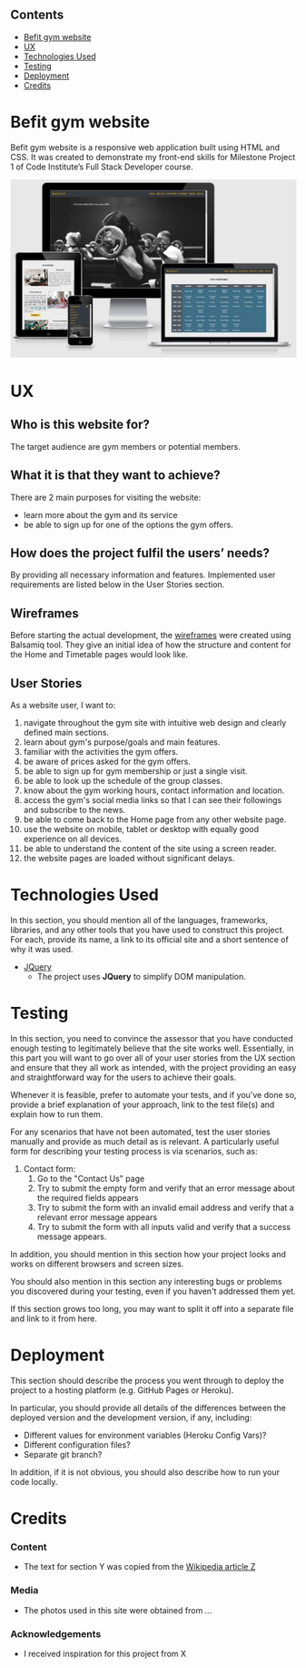 ## Contents
- [Befit gym website](#befit-gym-website)
- [UX](#ux)
- [Technologies Used](#technologies-used)
- [Testing](#testing)
- [Deployment](#deployment)
- [Credits](#credits)


# Befit gym website
Befit gym website is a responsive web application built using HTML and CSS. It was created to demonstrate my front-end skills for Milestone Project 1 of Code Institute’s Full Stack Developer course.

![screen shots on various devices](assets/images/readme-images/amIResponsive.JPG)

# UX

## Who is this website for?
The target audience are gym members or potential members.

## What it is that they want to achieve?
There are 2 main purposes for visiting the website:
- learn more about the gym and its service
- be able to sign up for one of the options the gym offers.

## How does the project fulfil the users’ needs?
By providing all necessary information and features. Implemented user requirements are listed below in the User Stories section.

## Wireframes
Before starting the actual development, the [wireframes](https://github.com/AnaStasia1331/ms1-befit/tree/master/assets/images/readme-images/befit-wireframes.pdf) were created using Balsamiq tool. They give an initial idea of how the structure and content for the Home and Timetable pages would look like.

## User Stories 
As a website user, I want to:

1. navigate throughout the gym site with intuitive web design and clearly defined main sections.
2. learn about gym's purpose/goals and main features.
3. familiar with the activities the gym offers.
4. be aware of prices asked for the gym offers.
5. be able to sign up for gym membership or just a single visit.
6. be able to look up the schedule of the group classes.
7. know about the gym working hours, contact information and location.
8. access the gym's social media links so that I can see their followings and subscribe to the news.  
9. be able to come back to the Home page from any other website page.
10. use the website on mobile, tablet or desktop with equally good experience on all devices.
11. be able to understand the content of the site using a screen reader.
12. the website pages are loaded without significant delays.

# Technologies Used

In this section, you should mention all of the languages, frameworks, libraries, and any other tools that you have used to construct this project. For each, provide its name, a link to its official site and a short sentence of why it was used.

- [JQuery](https://jquery.com)
    - The project uses **JQuery** to simplify DOM manipulation.


# Testing

In this section, you need to convince the assessor that you have conducted enough testing to legitimately believe that the site works well. Essentially, in this part you will want to go over all of your user stories from the UX section and ensure that they all work as intended, with the project providing an easy and straightforward way for the users to achieve their goals.

Whenever it is feasible, prefer to automate your tests, and if you've done so, provide a brief explanation of your approach, link to the test file(s) and explain how to run them.

For any scenarios that have not been automated, test the user stories manually and provide as much detail as is relevant. A particularly useful form for describing your testing process is via scenarios, such as:

1. Contact form:
    1. Go to the "Contact Us" page
    2. Try to submit the empty form and verify that an error message about the required fields appears
    3. Try to submit the form with an invalid email address and verify that a relevant error message appears
    4. Try to submit the form with all inputs valid and verify that a success message appears.

In addition, you should mention in this section how your project looks and works on different browsers and screen sizes.

You should also mention in this section any interesting bugs or problems you discovered during your testing, even if you haven't addressed them yet.

If this section grows too long, you may want to split it off into a separate file and link to it from here.

# Deployment

This section should describe the process you went through to deploy the project to a hosting platform (e.g. GitHub Pages or Heroku).

In particular, you should provide all details of the differences between the deployed version and the development version, if any, including:
- Different values for environment variables (Heroku Config Vars)?
- Different configuration files?
- Separate git branch?

In addition, if it is not obvious, you should also describe how to run your code locally.


# Credits

### Content
- The text for section Y was copied from the [Wikipedia article Z](https://en.wikipedia.org/wiki/Z)

### Media
- The photos used in this site were obtained from ...

### Acknowledgements

- I received inspiration for this project from X